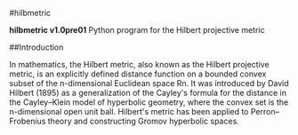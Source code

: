 #hilbmetric


**hilbmetric v1.0pre01** Python program for the Hilbert projective metric

##Introduction

In mathematics, the Hilbert metric, also known as the Hilbert projective 
metric, is an explicitly defined distance function on a bounded convex 
subset of the n-dimensional Euclidean space Rn.
It was introduced by David Hilbert (1895) as a generalization of the 
Cayley's formula for the distance in the Cayley–Klein model of hyperbolic 
geometry, where the convex set is the n-dimensional open unit ball.
Hilbert's metric has been applied to Perron–Frobenius theory and 
constructing Gromov hyperbolic spaces.